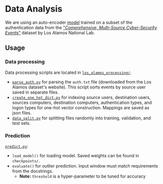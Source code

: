 # Data Analysis

We are using an auto-encoder [model](./model.py) trained on a subset of the authentication data from the 
["*Comprehensive, Multi-Source Cyber-Security Events*"](https://csr.lanl.gov/data/cyber1/)
dataset by Los Alamos National Lab.


## Usage

### Data processing
Data processing scripts are located in [`los_alamos_processing/`](los_alamos_processing/).

- [`parse_auth.py`](los_alamos_processing/parse_auth.py) for parsing the `auth.txt` file (downloaded from the Los Alamos dataset's website).
This script sorts events by source user saved in separate files.
- [`create_one_hot_dict.py`](los_alamos_processing/create_one_hot_dict.py) for indexing source users, destination users, sources computers, destination computers,
authentication types, and logon types for one-hot vector construction. Mappings are saved as json files.
- [`data_split.py`](los_alamos_processing/data_split.py) for splitting files randomly into training, validation, and test sets.

### Prediction

[`predict.py`](predict.py):
- `load_model()` for loading model. Saved weights can be found in `checkpoints/`.
- `evaluate()` for outlier prediction. Input window must match requirements from the docstrings.
  - **Note:** `threshold` is a hyper-parameter to be tuned for accuracy
